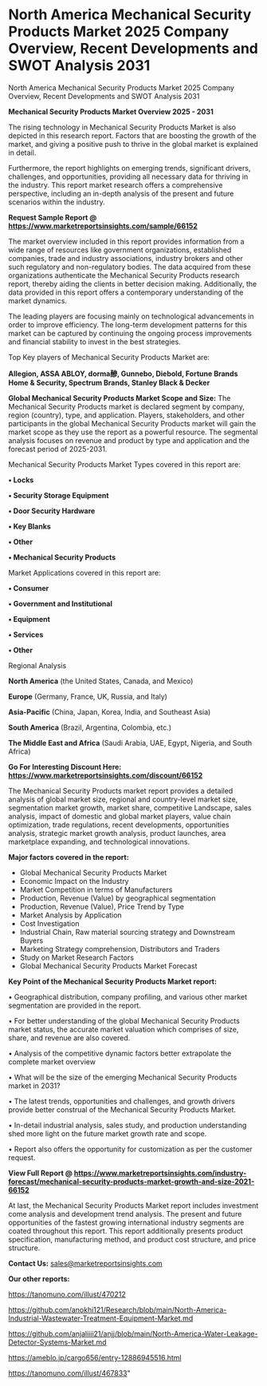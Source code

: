 # North America Mechanical Security Products Market 2025 Company Overview, Recent Developments and SWOT Analysis 2031
North America Mechanical Security Products Market 2025 Company Overview, Recent Developments and SWOT Analysis 2031

<Strong> Mechanical Security Products Market Overview 2025 - 2031</strong>

The rising technology in Mechanical Security Products Market is also depicted in this research report. Factors that are boosting the growth of the market, and giving a positive push to thrive in the global market is explained in detail.

Furthermore, the report highlights on emerging trends, significant drivers, challenges, and opportunities, providing all necessary data for thriving in the industry. This report market research offers a comprehensive perspective, including an in-depth analysis of the present and future scenarios within the industry.

<strong>Request Sample Report @ <a href=https://www.marketreportsinsights.com/sample/66152>https://www.marketreportsinsights.com/sample/66152</a></strong>

The market overview included in this report provides information from a wide range of resources like government organizations, established companies, trade and industry associations, industry brokers and other such regulatory and non-regulatory bodies. The data acquired from these organizations authenticate the Mechanical Security Products research report, thereby aiding the clients in better decision making. Additionally, the data provided in this report offers a contemporary understanding of the market dynamics.

The leading players are focusing mainly on technological advancements in order to improve efficiency. The long-term development patterns for this market can be captured by continuing the ongoing process improvements and financial stability to invest in the best strategies.

Top Key players of Mechanical Security Products Market are:

<strong>Allegion, ASSA ABLOY, dorma醦, Gunnebo, Diebold, Fortune Brands Home & Security, Spectrum Brands, Stanley Black & Decker</strong>

<strong><b>Global Mechanical Security Products Market Scope and Size:</b></strong>
The Mechanical Security Products market is declared segment by company, region (country), type, and application. Players, stakeholders, and other participants in the global Mechanical Security Products market will gain the market scope as they use the report as a powerful resource. The segmental analysis focuses on revenue and product by type and application and the forecast period of 2025-2031.

Mechanical Security Products Market Types covered in this report are:

<strong>• Locks

• Security Storage Equipment

• Door Security Hardware

• Key Blanks

• Other

• Mechanical Security Products</strong>

Market Applications covered in this report are:

<strong>• Consumer

• Government and Institutional

• Equipment

• Services

• Other</strong> 

Regional Analysis

<strong>North America</strong> (the United States, Canada, and Mexico)

<strong>Europe</strong> (Germany, France, UK, Russia, and Italy)

<strong>Asia-Pacific</strong> (China, Japan, Korea, India, and Southeast Asia)

<strong>South America</strong> (Brazil, Argentina, Colombia, etc.)

<strong>The Middle East and Africa</strong> (Saudi Arabia, UAE, Egypt, Nigeria, and South Africa)

<strong>Go For Interesting Discount Here: <a href=https://www.marketreportsinsights.com/discount/66152>https://www.marketreportsinsights.com/discount/66152</a></strong>

The Mechanical Security Products market report provides a detailed analysis of global market size, regional and country-level market size, segmentation market growth, market share, competitive Landscape, sales analysis, impact of domestic and global market players, value chain optimization, trade regulations, recent developments, opportunities analysis, strategic market growth analysis, product launches, area marketplace expanding, and technological innovations.

<strong><b>Major factors covered in the report:</b></strong>
<ul>
  <li>Global Mechanical Security Products Market </li>
  <li>Economic Impact on the Industry</li>
  <li>Market Competition in terms of Manufacturers</li>
  <li>Production, Revenue (Value) by geographical segmentation</li>
  <li>Production, Revenue (Value), Price Trend by Type</li>
  <li>Market Analysis by Application</li>
  <li>Cost Investigation</li>
  <li>Industrial Chain, Raw material sourcing strategy and Downstream Buyers</li>
  <li>Marketing Strategy comprehension, Distributors and Traders</li>
  <li>Study on Market Research Factors</li>
  <li>Global Mechanical Security Products Market Forecast</li>
</ul>

<strong><b>Key Point of the Mechanical Security Products Market report:</b></strong>

• Geographical distribution, company profiling, and various other market segmentation are provided in the report.

• For better understanding of the global Mechanical Security Products market status, the accurate market valuation which comprises of size, share, and revenue are also covered.

• Analysis of the competitive dynamic factors better extrapolate the complete market overview

• What will be the size of the emerging Mechanical Security Products market in 2031?

• The latest trends, opportunities and challenges, and growth drivers provide better construal of the Mechanical Security Products Market.

• In-detail industrial analysis, sales study, and production understanding shed more light on the future market growth rate and scope.

• Report also offers the opportunity for customization as per the customer request.

<strong><b>View Full Report @ <a href=https://www.marketreportsinsights.com/industry-forecast/mechanical-security-products-market-growth-and-size-2021-66152>https://www.marketreportsinsights.com/industry-forecast/mechanical-security-products-market-growth-and-size-2021-66152</a></b></strong>


At last, the Mechanical Security Products Market report includes investment come analysis and development trend analysis. The present and future opportunities of the fastest growing international industry segments are coated throughout this report. This report additionally presents product specification, manufacturing method, and product cost structure, and price structure.

<strong>Contact Us:</strong>
sales@marketreportsinsights.com

<strong>Our other reports:</strong>

<a href=https://tanomuno.com/illust/470212>https://tanomuno.com/illust/470212</a>

<a href=https://github.com/anokhi121/Research/blob/main/North-America-Industrial-Wastewater-Treatment-Equipment-Market.md>https://github.com/anokhi121/Research/blob/main/North-America-Industrial-Wastewater-Treatment-Equipment-Market.md</a>

<a href=https://github.com/anjaliiii21/anjj/blob/main/North-America-Water-Leakage-Detector-Systems-Market.md>https://github.com/anjaliiii21/anjj/blob/main/North-America-Water-Leakage-Detector-Systems-Market.md</a>

<a href=https://ameblo.jp/cargo656/entry-12886945516.html>https://ameblo.jp/cargo656/entry-12886945516.html</a>

<a href=https://tanomuno.com/illust/467833>https://tanomuno.com/illust/467833</a>"
